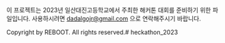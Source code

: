 이 프로젝트는 2023년 일산대진고등학교에서 주최한 해커톤 대회를 준비하기 위한 파일입니다.
사용하시려면 dadalgojr@gmail.com 으로 연락해주시기 바랍니다.

Copyright by REBOOT. All rights reserved.# heckathon_2023
